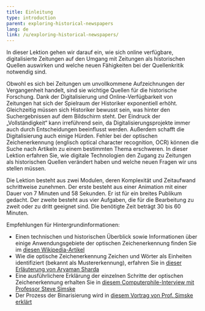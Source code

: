 ```yaml
---
title: Einleitung
type: introduction
parent: exploring-historical-newspapers
lang: de
link: /u/exploring-historical-newspapers/
---
```

<!-- more -->

In dieser Lektion gehen wir darauf ein, wie sich online verfügbare, digitalisierte Zeitungen auf den Umgang mit Zeitungen als historischen Quellen auswirken und welche neuen Fähigkeiten bei der Quellenkritik notwendig sind.

<!-- section-contents -->

Obwohl es sich bei Zeitungen um unvollkommene Aufzeichnungen der Vergangenheit handelt, sind sie wichtige Quellen für die historische Forschung. Dank der Digitalisierung und Online-Verfügbarkeit von Zeitungen hat sich der Spielraum der Historiker exponentiell erhöht. Gleichzeitig müssen sich Historiker bewusst sein, was hinter den Suchergebnissen auf dem Bildschirm steht. Der Eindruck der „Vollständigkeit“ kann irreführend sein, da Digitalisierungsprojekte immer auch durch Entscheidungen beeinflusst werden. Außerdem schafft die Digitalisierung auch einige Hürden. Fehler bei der optischen Zeichenerkennung (englisch optical character recognition, OCR) können die Suche nach Artikeln zu einem bestimmten Thema erschweren. In dieser Lektion erfahren Sie, wie digitale Technologien den Zugang zu Zeitungen als historischen Quellen verändert haben und welche neuen Fragen wir uns stellen müssen.

Die Lektion besteht aus zwei Modulen, deren Komplexität und Zeitaufwand schrittweise zunehmen. Der erste besteht aus einer Animation mit einer Dauer von 7 Minuten und 58 Sekunden. Er ist für ein breites Publikum gedacht. Der zweite besteht aus vier Aufgaben, die für die Bearbeitung zu zweit oder zu dritt geeignet sind. Die benötigte Zeit beträgt 30 bis 60 Minuten.

Empfehlungen für Hintergrundinformationen:
- Einen technischen und historischen Überblick sowie Informationen über einige Anwendungsgebiete der optischen Zeichenerkennung finden Sie im [diesen Wikipedia-Artikel](https://de.wikipedia.org/wiki/Texterkennung)
- Wie die optische Zeichenerkennung Zeichen und Wörter als Einheiten identifiziert (bekannt als Mustererkennung), erfahren Sie in [dieser Erläuterung von Aryaman Sharda](https://www.youtube.com/watch?v=cAkklvGE5io)
- Eine ausführlichere Erklärung der einzelnen Schritte der optischen Zeichenerkennung erhalten Sie in [diesem Computerphile-Interview mit Professor Steve Simske](https://www.youtube.com/watch?v=ZNrteLp_SvY)
- Der Prozess der Binarisierung wird in [diesem Vortrag von Prof. Simske erklärt](https://youtu.be/ZNrteLp_SvY?t=149)





